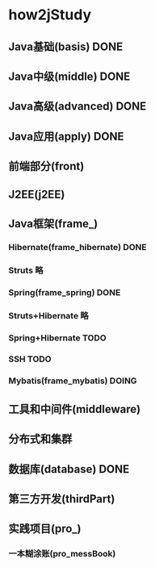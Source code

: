 # how2jStudy

## Java基础(basis) DONE

## Java中级(middle) DONE

## Java高级(advanced) DONE

## Java应用(apply) DONE

## 前端部分(front)

## J2EE(j2EE)

## Java框架(frame_)

### Hibernate(frame_hibernate) DONE

### Struts 略

### Spring(frame_spring) DONE 

### Struts+Hibernate 略

### Spring+Hibernate TODO

### SSH TODO

###

###

### Mybatis(frame_mybatis) DOING


## 工具和中间件(middleware)

## 分布式和集群

## 数据库(database) DONE

## 第三方开发(thirdPart)

## 实践项目(pro_)

### 一本糊涂账(pro_messBook)